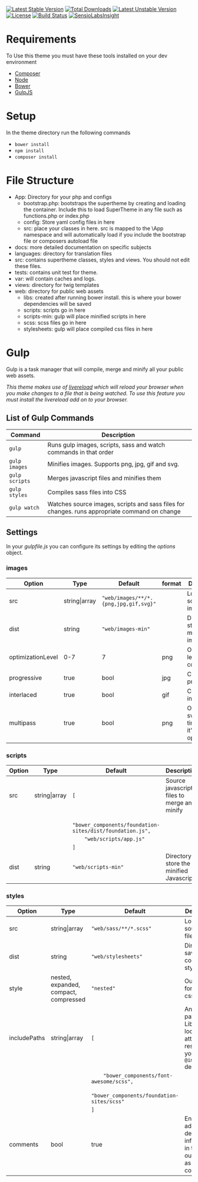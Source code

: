 [![Latest Stable Version](https://poser.pugx.org/sayenkodesign/theme/v/stable)](https://packagist.org/packages/sayenkodesign/theme) 
[![Total Downloads](https://poser.pugx.org/sayenkodesign/theme/downloads)](https://packagist.org/packages/sayenkodesign/theme) 
[![Latest Unstable Version](https://poser.pugx.org/sayenkodesign/theme/v/unstable)](https://packagist.org/packages/sayenkodesign/theme) 
[![License](https://poser.pugx.org/sayenkodesign/theme/license)](https://packagist.org/packages/sayenkodesign/theme)
[![Build Status](https://travis-ci.org/SayenkoDesign/Supertheme.svg?branch=master)](https://travis-ci.org/SayenkoDesign/Supertheme)
[![SensioLabsInsight](https://insight.sensiolabs.com/projects/130a3186-3fc2-455a-a30d-e3860b0b9960/mini.png)](https://insight.sensiolabs.com/projects/130a3186-3fc2-455a-a30d-e3860b0b9960)

# Requirements

To Use this theme you must have these tools installed on your dev environment

- [Composer](https://getcomposer.org/)
- [Node](https://nodejs.org/en/)
- [Bower](http://bower.io/)
- [GulpJS](http://gulpjs.com/)

# Setup

In the theme directory run the following commands

- `bower install`
- `npm install`
- `composer install`

# File Structure

- App: Directory for your php and configs
  - bootstrap.php: bootstraps the supertheme by creating and loading the container. Include this to load SuperTheme in any file such as functions.php or index.php
  - config: Store yaml config files in here
  - src: place your classes in here. src is mapped to the \App namespace and will automatically load if you include the bootstrap file or composers autoload file
- docs: more detailed documentation on specific subjects
- languages: directory for translation files
- src: contains supertheme classes, styles and views. You should not edit these files.
- tests: contains unit test for theme.
- var: will contain caches and logs.
- views: directory for twig templates
- web: directory for public web assets
  - libs: created after running bower install. this is where your bower dependencies will be saved
  - scripts: scripts go in here
  - scripts-min: gulp will place minified scripts in here
  - scss: scss files go in here
  - stylesheets: gulp will place compiled css files in here
  

# Gulp

Gulp is a task manager that will compile, merge and minify all your public web assets. 

*This theme makes use of [livereload](http://livereload.com/) which will reload your browser when you make changes to a file that is being watched.*
*To use this feature you must install the livereload add on to your browser.*

## List of Gulp Commands

| Command | Description |
| ------- | ----------- |
| `gulp`         | Runs gulp images, scripts, sass and watch commands in that order |
| `gulp images`  | Minifies images. Supports png, jpg, gif and svg. |
| `gulp scripts` | Merges javascript files and minifies them |
| `gulp styles`  | Compiles sass files into CSS |
| `gulp watch`   | Watches source images, scripts and sass files for changes. runs appropriate command on change |

## Settings

In your *gulpfile.js* you can configure its settings by editing the *options* object.

### images

| Option | Type | Default | format |Description |
| ------ | ---- | ------- | ------ | ---------- |
| src    | string\|array | `"web/images/**/*.{png,jpg,gif,svg}"` | | Location of source images |
| dist   | string | `"web/images-min"` | | Directory to store minified images |
| optimizationLevel | 0-7 | 7 | png | Optimization level for compression |
| progressive | true | bool | jpg | Convert to progressive |
| interlaced | true | bool | gif | Convert to interlaced |
| multipass | true | bool | png | Optimize svg multiple times until it's fully optimized |

### scripts

| Option | Type | Default |Description |
| ------ | ---- | ------- | ---------- |
| src | string\|array | `[` | Source javascript files to merge and minify |
|     |               | `    "bower_components/foundation-sites/dist/foundation.js",` | |
|     |               | `    "web/scripts/app.js"` | |
|     |               | `]`
| dist | string | `"web/scripts-min"` | Directory to store the minified Javascript |

### styles

| Option | Type | Default |Description |
| ------ | ---- | ------- | ---------- |
| src | string\|array | `"web/sass/**/*.scss"` | Location of source scss files |
| dist | string | `"web/stylesheets"` | Directory to save compiled styles to
| style | nested, expanded, compact, compressed | `"nested"` | Output format for css files |
| includePaths | string\|array | `[` | An array of paths that LibSass can look in to attempt to resolve your `@import` declarations |
|              |               | `    "bower_components/font-awesome/scss",` | |
|              |               | `    "bower_components/foundation-sites/scss"` | |
|              |               | `]`
| comments     | bool | true | Enables additional debugging information in the output file as CSS comments |